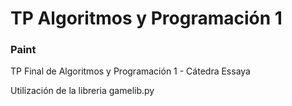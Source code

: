 # TP Algoritmos y Programación 1

### Paint

TP Final de Algoritmos y Programación 1 - Cátedra Essaya

Utilización de la libreria gamelib.py
